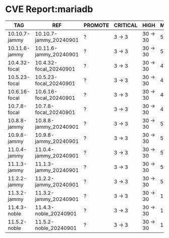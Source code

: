 # CVE Report:mariadb
|      TAG      |          REF           | PROMOTE | CRITICAL |   HIGH   |  MEDIUM  |   LOW   | UNKNOWN |
|---------------|------------------------|---------|----------|----------|----------|---------|---------|
| 10.10.7-jammy | 10.10.7-jammy_20240901 | ?       | 3 -> 3   | 30 -> 30 | 54 -> 18 | 19 -> 1 | 0 -> 0  |
| 10.11.6-jammy | 10.11.6-jammy_20240901 | ?       | 3 -> 3   | 30 -> 30 | 54 -> 18 | 19 -> 1 | 0 -> 0  |
| 10.4.32-focal | 10.4.32-focal_20240901 | ?       | 3 -> 3   | 30 -> 30 | 43 -> 18 | 13 -> 1 | 0 -> 0  |
| 10.5.23-focal | 10.5.23-focal_20240901 | ?       | 3 -> 3   | 30 -> 30 | 43 -> 18 | 13 -> 1 | 0 -> 0  |
| 10.6.16-focal | 10.6.16-focal_20240901 | ?       | 3 -> 3   | 30 -> 30 | 43 -> 18 | 13 -> 1 | 0 -> 0  |
| 10.7.8-focal  | 10.7.8-focal_20240901  | ?       | 3 -> 3   | 30 -> 30 | 43 -> 18 | 13 -> 1 | 0 -> 0  |
| 10.8.8-jammy  | 10.8.8-jammy_20240901  | ?       | 3 -> 3   | 30 -> 30 | 54 -> 18 | 19 -> 1 | 0 -> 0  |
| 10.9.8-jammy  | 10.9.8-jammy_20240901  | ?       | 3 -> 3   | 30 -> 30 | 54 -> 18 | 19 -> 1 | 0 -> 0  |
| 11.0.4-jammy  | 11.0.4-jammy_20240901  | ?       | 3 -> 3   | 30 -> 30 | 54 -> 18 | 19 -> 1 | 0 -> 0  |
| 11.1.3-jammy  | 11.1.3-jammy_20240901  | ?       | 3 -> 3   | 30 -> 30 | 54 -> 18 | 19 -> 1 | 0 -> 0  |
| 11.2.2-jammy  | 11.2.2-jammy_20240901  | ?       | 3 -> 3   | 30 -> 30 | 54 -> 18 | 19 -> 1 | 0 -> 0  |
| 11.3.2-jammy  | 11.3.2-jammy_20240901  | ?       | 3 -> 3   | 30 -> 30 | 18 -> 18 | 1 -> 1  | 0 -> 0  |
| 11.4.3-noble  | 11.4.3-noble_20240901  | ?       | 3 -> 3   | 30 -> 30 | 18 -> 18 | 1 -> 1  | 0 -> 0  |
| 11.5.2-noble  | 11.5.2-noble_20240901  | ?       | 3 -> 3   | 30 -> 30 | 18 -> 18 | 1 -> 1  | 0 -> 0  |

